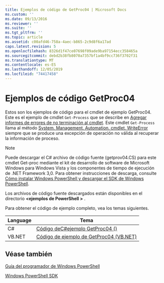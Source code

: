 ```yaml
---
title: Ejemplos de código de GetProc04 | Microsoft Docs
ms.custom: ''
ms.date: 09/13/2016
ms.reviewer: ''
ms.suite: ''
ms.tgt_pltfrm: ''
ms.topic: article
ms.assetid: c00afd46-758a-4aec-b865-2c9d8f6a17ad
caps.latest.revision: 5
ms.openlocfilehash: 8326d1f47ce07698f09ade9ba97154ecc358465a
ms.sourcegitcommit: debd2b38fb8070a7357bf1a4bf9cc736f3702f31
ms.translationtype: MT
ms.contentlocale: es-ES
ms.lasthandoff: 12/05/2019
ms.locfileid: "74417458"
---
```

# <a name="getproc04-code-samples"></a>Ejemplos de código GetProc04

Estos son los ejemplos de código para el cmdlet de ejemplo GetProc04. Este es el ejemplo de cmdlet `Get-Process` que se describe en [Agregar informes de errores de no terminación al cmdlet](../cmdlet/adding-non-terminating-error-reporting-to-your-cmdlet.md). Este cmdlet `Get-Process` llama al método [System. Management. Automation. cmdlet. WriteError](/dotnet/api/System.Management.Automation.Cmdlet.WriteError) siempre que se produce una excepción de operación no válida al recuperar la información de proceso.

> [!NOTE]
> Puede descargar el C# archivo de código fuente (getprov04.CS) para este cmdlet Get-proc mediante el kit de desarrollo de software de Microsoft Windows para Windows Vista y los componentes de tiempo de ejecución de .NET Framework 3,0. Para obtener instrucciones de descarga, consulte [Cómo instalar Windows PowerShell y descargar el SDK de Windows PowerShell](/powershell/scripting/developer/installing-the-windows-powershell-sdk).
>
> Los archivos de código fuente descargados están disponibles en el directorio **\<ejemplos de PowerShell >** .

Para obtener el código de ejemplo completo, vea los temas siguientes.

|Language|Tema|
|--------------|-----------|
|C#|[Código deC#ejemplo GetProc04 ()](./getproc04-csharp-sample-code.md)|
|VB.NET|[Código de ejemplo de GetProc04 (VB.NET)](./getproc04-vb-net-sample-code.md)|

## <a name="see-also"></a>Véase también

[Guía del programador de Windows PowerShell](./windows-powershell-programmer-s-guide.md)

[Windows PowerShell SDK](../windows-powershell-reference.md)
